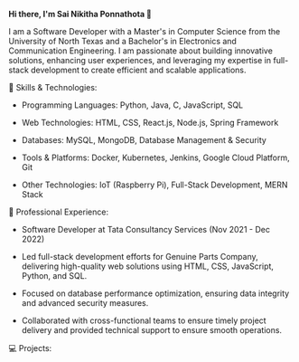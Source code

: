 **Hi there, I'm Sai Nikitha Ponnathota 👋**

I am a Software Developer with a Master's in Computer Science from the University of North Texas and a Bachelor's in Electronics and Communication Engineering. I am passionate about building innovative solutions, enhancing user experiences, and leveraging my expertise in full-stack development to create efficient and scalable applications.

🔧 Skills & Technologies:

- Programming Languages: Python, Java, C, JavaScript, SQL

- Web Technologies: HTML, CSS, React.js, Node.js, Spring Framework

- Databases: MySQL, MongoDB, Database Management & Security

- Tools & Platforms: Docker, Kubernetes, Jenkins, Google Cloud Platform, Git

- Other Technologies: IoT (Raspberry Pi), Full-Stack Development, MERN Stack

💼 Professional Experience:

- Software Developer at Tata Consultancy Services (Nov 2021 - Dec 2022)

- Led full-stack development efforts for Genuine Parts Company, delivering high-quality web solutions using HTML, CSS, JavaScript, Python, and SQL.

- Focused on database performance optimization, ensuring data integrity and advanced security measures.

- Collaborated with cross-functional teams to ensure timely project delivery and provided technical support to ensure smooth operations.

💻 Projects:
